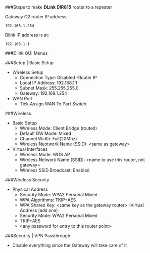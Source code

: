 ###Steps to make **DLink DIR615** router to a repeater

Gateway O2 router IP address:
```
192.168.1.254
```
Dlink IP address is at:
```
192.168.1.1
```
###Dlink GUI Menus

###Setup | Basic Setup
- Wireless Setup
  + Connection Type: Disabled
-Router IP
  + Local IP Address: 192.168.1.1
  + Subnet Mask: 255.255.255.0
  + Gateway: 192.168.1.254
- WAN Port
  + Tick Assign WAN To Port Switch

###Wireless
- Basic Setup
  + Wireless Mode: Client Bridge (routed)
  + Default GW Mode: Mixed
  + Channel Width: Full(20Mhz)
  + Wireless Neotwork Name (SSID): \<same as gateway\>
- Virtual Interfaces
  + Wireless Mode: WDS AP
  + Wireless Network Name (SSID): \<name to use this router, not gateway\>
  + Wireless SSID Broadcast: Enabled

###Wireless Security
- Physical Address
  + Security Mode: WPA2 Personal Mixed
  + WPA Algorithms: TKIP+AES
  + WPA Shared Key: \<same key as the gateway router\>
-Virtual Address (add one)
  + Security Mode: WPA2 Personal Mixed
  + TKIP+AES
  + \<any password for entry to this router point\>
  
###Security | VPN Passthrough
- Disable everything since the Gateway will take care of it
